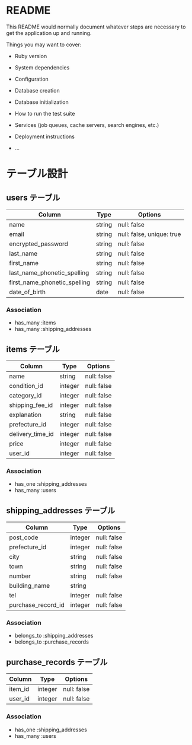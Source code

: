 # README

This README would normally document whatever steps are necessary to get the
application up and running.

Things you may want to cover:

* Ruby version

* System dependencies

* Configuration

* Database creation

* Database initialization

* How to run the test suite

* Services (job queues, cache servers, search engines, etc.)

* Deployment instructions

* ...

# テーブル設計

## users テーブル

| Column                       | Type   | Options     |
| ---------------------------- | ------ | ----------- |
| name                         | string | null: false |
| email                        | string | null: false, unique: true |
| encrypted_password           | string | null: false |
| last_name                    | string | null: false |
| first_name                   | string | null: false |
| last_name_phonetic_spelling  | string | null: false |
| first_name_phonetic_spelling | string | null: false |
| date_of_birth                | date   | null: false |


### Association

- has_many :items
- has_many :shipping_addresses

## items テーブル

| Column              | Type    | Options     |
| ------------------- | ------- | ----------- |
| name                | string  | null: false |
| condition_id        | integer | null: false |
| category_id         | integer | null: false |
| shipping_fee_id     | integer | null: false |
| explanation         | string  | null: false |
| prefecture_id       | integer | null: false |
| delivery_time_id    | integer | null: false |
| price               | integer | null: false |
| user_id             | integer | null: false |


### Association

- has_one  :shipping_addresses
- has_many :users

## shipping_addresses テーブル

| Column              | Type    | Options     |
| ------------------- | ------- | ----------- |
| post_code           | integer | null: false |
| prefecture_id       | integer | null: false |
| city                | string  | null: false |
| town                | string  | null: false |
| number              | string  | null: false |
| building_name       | string  |
| tel                 | integer | null: false |
| purchase_record_id  | integer | null: false |

### Association

- belongs_to :shipping_addresses
- belongs_to :purchase_records

## purchase_records テーブル

| Column        | Type    | Options     |
| ------------- | ------- | ----------- |
| item_id       | integer | null: false |
| user_id       | integer | null: false |

### Association

- has_one  :shipping_addresses
- has_many :users